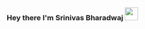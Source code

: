 ###  Hey there I'm Srinivas Bharadwaj <img src="https://raw.githubusercontent.com/MartinHeinz/MartinHeinz/master/wave.gif" width="30px">

<!--
**srini1212/srini1212** is a ✨ _special_ ✨ repository because its `README.md` (this file) appears on your GitHub profile.



Here are some ideas to get you started:

🔭 I’m currently working on Front End Development
🌱 I’m currently learning App Development
👯 I’m looking to collaborate with OpenMined
